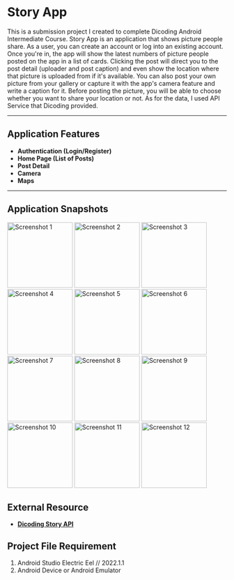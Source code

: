 # Story App
This is a submission project I created to complete Dicoding Android Intermediate Course. Story App is an application that shows picture people share. As a user, you can create an account or log into an existing account. Once you're in, the app will show the latest numbers of picture people posted on the app in a list of cards. Clicking the post will direct you to the post detail (uploader and post caption) and even show the location where that picture is uploaded from if it's available. You can also post your own picture from your gallery or capture it with the app's camera feature and write a caption for it. Before posting the picture, you will be able to choose whether you want to share your location or not. As for the data, I used API Service that Dicoding provided.

---

## Application Features
- **Authentication (Login/Register)**
- **Home Page (List of Posts)**
- **Post Detail**
- **Camera**
- **Maps**

---

## Application Snapshots

<img src="https://github.com/axlrxlr/SubmissionStoryApp/assets/125959065/842b056e-6009-4c5f-95ec-b6b1ca94b2b1" width="150" alt="Screenshot 1">
<img src="https://github.com/axlrxlr/SubmissionStoryApp/assets/125959065/6693d550-e7f4-4e54-801a-2b0a27a900f9" width="150" alt="Screenshot 2">
<img src="https://github.com/axlrxlr/SubmissionStoryApp/assets/125959065/e1676f26-bb50-4e21-8f4f-f4616557b395" width="150" alt="Screenshot 3">
<img src="https://github.com/axlrxlr/SubmissionStoryApp/assets/125959065/f7f0e006-193d-4d44-8468-9c3334eff41f" width="150" alt="Screenshot 4">
<img src="https://github.com/axlrxlr/SubmissionStoryApp/assets/125959065/16a5fc20-bd99-43fc-8240-02c1227d8c07" width="150" alt="Screenshot 5">
<img src="https://github.com/axlrxlr/SubmissionStoryApp/assets/125959065/15885e21-a0df-4e7f-a60e-5a6a753a7d9f" width="150" alt="Screenshot 6">
<img src="https://github.com/axlrxlr/SubmissionStoryApp/assets/125959065/59746340-52a8-4399-a8d2-291d444edb88" width="150" alt="Screenshot 7">
<img src="https://github.com/axlrxlr/SubmissionStoryApp/assets/125959065/6fb7286d-bcba-4799-9c31-863cd0c21347" width="150" alt="Screenshot 8">
<img src="https://github.com/axlrxlr/SubmissionStoryApp/assets/125959065/561dc5d1-afba-45e8-9437-a6d183a38104" width="150" alt="Screenshot 9">
<img src="https://github.com/axlrxlr/SubmissionStoryApp/assets/125959065/d0338774-e0bc-41be-b576-95cf2cb667b0" width="150" alt="Screenshot 10">
<img src="https://github.com/axlrxlr/SubmissionStoryApp/assets/125959065/f798a40f-d814-4184-acbf-f4ef03bb4872" width="150" alt="Screenshot 11">
<img src="https://github.com/axlrxlr/SubmissionStoryApp/assets/125959065/446bc8cf-bbd0-4feb-ac5c-a8f54ab73b29" width="150" alt="Screenshot 12">

## External Resource
- **[Dicoding Story API](https://story-api.dicoding.dev/v1/)**

## Project File Requirement
1. Android Studio Electric Eel // 2022.1.1
2. Android Device or Android Emulator
